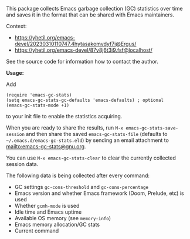 This package collects Emacs garbage collection (GC) statistics over
time and saves it in the format that can be shared with Emacs
maintainers.

Context:

-   <https://yhetil.org/emacs-devel/20230310110747.4hytasakomvdyf7i@Ergus/>
-   <https://yhetil.org/emacs-devel/87v8j6t3i9.fsf@localhost/>

See the source code for information how to contact the author.

**Usage:**

Add

    (require 'emacs-gc-stats)
    (setq emacs-gc-stats-gc-defaults 'emacs-defaults) ; optional
    (emacs-gc-stats-mode +1)

to your init file to enable the statistics acquiring.

When you are ready to share the results, run `M-x emacs-gc-stats-save-session`
and then share the saved `emacs-gc-stats-file` (defaults to
`~/.emacs.d/emacs-gc-stats.eld`) by sending an email attachment to
<mailto:emacs-gc-stats@gnu.org>.

You can use `M-x emacs-gc-stats-clear` to clear the currently collected
session data.

The following data is being collected after every command:

-   GC settings `gc-cons-threshold` and `gc-cons-percentage`
-   Emacs version and whether Emacs framework (Doom, Prelude, etc) is used
-   Whether `gcmh-mode` is used
-   Idle time and Emacs uptime
-   Available OS memory (see `memory-info`)
-   Emacs memory allocation/GC stats
-   Current command


